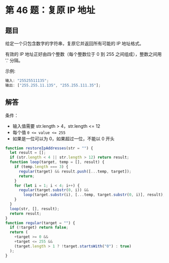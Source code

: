 # 第 46 题：复原 IP 地址

## 题目

给定一个只包含数字的字符串，复原它并返回所有可能的 IP 地址格式。

有效的 IP 地址正好由四个整数（每个整数位于 0 到 255 之间组成），整数之间用 '.' 分隔。

示例:

```js
输入: "25525511135";
输出: ["255.255.11.135", "255.255.111.35"];
```

## 解答

条件：

- 输入值需要 str.length > 4，str.length <= 12
- 每个值 `0 <= value <= 255`
- 如果是一位可以为 0，如果超过一位，不能以 0 开头

```js
function restoreIpAddresses(str = "") {
  let result = [];
  if (str.length < 4 || str.length > 12) return result;
  function loop(target, temp = [], result) {
    if (temp.length === 3) {
      regular(target) && result.push([...temp, target]);
      return;
    }
    for (let i = 1; i < 4; i++) {
      regular(target.substr(0, i)) &&
        loop(target.substr(i), [...temp, target.substr(0, i)], result);
    }
  }
  loop(str, [], result);
  return result;
}
function regular(target = "") {
  if (!target) return false;
  return (
    +target >= 0 &&
    +target <= 255 &&
    (target.length > 1 ? !target.startsWith("0") : true)
  );
}
```
